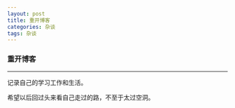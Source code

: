 ```yaml
---
layout: post
title: 重开博客
categories: 杂谈
tags: 杂谈
---
```


### 重开博客

---

记录自己的学习工作和生活。

希望以后回过头来看自己走过的路，不至于太过空洞。
